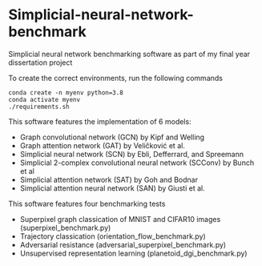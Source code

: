 # Simplicial-neural-network-benchmark
Simplicial neural network benchmarking software as part of my final year dissertation project

To create the correct environments, run the following commands
```
conda create -n myenv python=3.8
conda activate myenv
./requirements.sh
```

This software features the implementation of 6 models:
- Graph convolutional network (GCN) by Kipf and Welling
- Graph attention network (GAT) by Veličković et al.
- Simplicial neural network (SCN) by Ebli, Defferrard, and Spreemann
- Simplicial 2-complex convolutional neural network (SCConv) by Bunch et al
- Simplicial attention network (SAT) by Goh and Bodnar
- Simplicial attention neural network (SAN) by Giusti et al.

This software features four benchmarking tests
- Superpixel graph classication of MNIST and CIFAR10 images (superpixel_benchmark.py)
- Trajectory classication (orientation_flow_benchmark.py)
- Adversarial resistance (adversarial_superpixel_benchmark.py)
- Unsupervised representation learning (planetoid_dgi_benchmark.py)
